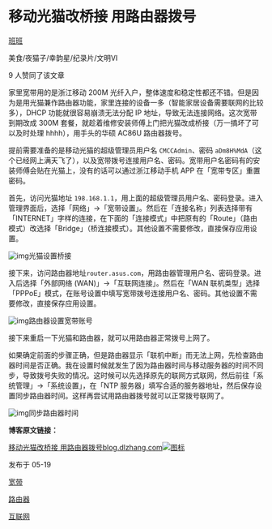# 移动光猫改桥接 用路由器拨号

[班班](https://www.zhihu.com/people/ZhangDylan)

美食/夜猫子/幸韵星/纪录片/文明VI

9 人赞同了该文章

家里宽带用的是浙江移动 200M 光纤入户，整体速度和稳定性都还不错。但是因为是用光猫兼作路由器功能，家里连接的设备一多（智能家居设备需要联网的比较多），DHCP 功能就很容易崩溃无法分配 IP 地址，导致无法连接网络。这次宽带到期改成 300M 套餐，就趁着维修安装师傅上门把光猫改成桥接（万一搞坏了可以及时处理 hhhh），用手头的华硕 AC86U 路由器拨号。

提前需要准备的是移动光猫的超级管理员用户名 `CMCCAdmin`、密码 `aDm8H%MdA`（这个已经网上满天飞了），以及宽带拨号连接用户名、密码。宽带用户名密码有的安装师傅会贴在光猫上，没有的话可以通过浙江移动手机 APP 在「宽带专区」重置密码。

首先，访问光猫地址 `198.168.1.1`，用上面的超级管理员用户名、密码登录。进入管理界面后，选择「网络」→「宽带设置」。然后在「连接名称」列表选择带有「INTERNET」字样的连接，在下面的「连接模式」中把原有的「Route」（路由模式）改选择「Bridge」（桥连接模式）。其他设置不需要修改，直接保存应用设置。

![img](https://pic2.zhimg.com/80/v2-595917db88a283770f846cb7b5a24875_1440w.jpg)光猫设置桥接

接下来，访问路由器地址`router.asus.com`，用路由器管理用户名、密码登录。进入后选择「外部网络 (WAN)」→「互联网连接」。然后在「WAN 联机类型」选择「PPPoE」模式，在账号设置中填写宽带拨号连接用户名、密码。其他设置不需要修改，直接保存应用设置。

![img](https://pic1.zhimg.com/80/v2-ef5a447d808ac9adae2332eb3dfffc80_1440w.jpg)路由器设置宽带账号

接下来重启一下光猫和路由器，就可以用路由器正常拨号上网了。

如果确定前面的步骤正确，但是路由器显示「联机中断」而无法上网，先检查路由器时间是否正确。我在设置时候就发生了因为路由器时间与移动服务器的时间不同步，导致拨号失败的情况。这时候可以先选择原先的联网方式联网，然后前往「系统管理」→「系统设置」，在「NTP 服务器」填写合适的服务器地址，然后保存设置同步路由器时间。这样再尝试用路由器拨号就可以正常拨号联网了。

![img](https://pic4.zhimg.com/80/v2-2cf412ebac493ca5415691a18ae5f52f_1440w.jpg)同步路由器时间

**博客原文链接：**

[移动光猫改桥接 用路由器拨号blog.dlzhang.com![图标](https://pic1.zhimg.com/v2-122bb6fc5e75f732bc003cfe3406a14c_180x120.jpg)](https://blog.dlzhang.com/posts/54/)



发布于 05-19

[宽带](https://www.zhihu.com/topic/19553976)

[路由器](https://www.zhihu.com/topic/19561099)

[互联网](https://www.zhihu.com/topic/19550517)